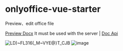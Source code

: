 # onlyoffice-vue-starter
Preview、edit office file

[Preview Docx](https://personal.onlyoffice.com/products/files/doceditor?fileId=5473971)
It must be used with the server | [Doc Api](https://api.onlyoffice.com/editors/advanced)

![LD)~FL316(_M~VYE@}T_CJB](https://user-images.githubusercontent.com/45450994/184916548-b1c3fae9-5dea-4ea9-8166-7898f5a1cf05.jpg)
![image](https://user-images.githubusercontent.com/45450994/185038826-4ad81578-f851-42d6-8467-6aad03f87ef2.png)

